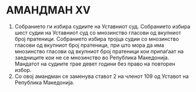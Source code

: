 # АМАНДМАН XV

1. Собранието ги избира судиите на Уставниот суд. Собранието избира шест судии на Уставниот суд со мнозинство гласови од вкупниот број пратеници. Собранието избира тројца судии со мнозинство гласови од вкупниот број пратеници, при што мора да има мнозинство гласови од вкупниот број пратеници кои припаѓаат на заедниците кои не се мнозинство во Република Македонија. Мандатот на судиите трае девет години без право на повторен избор.
2. Со овој амандман се заменува ставот 2 на членот 109 од Уставот на Република Македонија.
